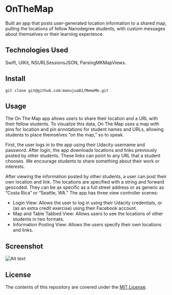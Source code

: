 # OnTheMap
Built an app that posts user-generated location information to a shared map, pulling the locations of fellow Nanodegree students, with custom messages about themselves or their learning experience.

## Technologies Used
Swift, UIKit, NSURLSessionsJSON, ParsingMKMapViews.
## Install
```
git clone git@github.com:manujua82/MemeMe.git
```

## Usage 
The On The Map app allows users to share their location and a URL with their fellow students. To visualize this data, On The Map uses a map with pins for location and pin annotations for student names and URLs, allowing students to place themselves “on the map,” so to speak.

First, the user logs in to the app using their Udacity username and password. After login, the app downloads locations and links previously posted by other students. These links can point to any URL that a student chooses. We encourage students to share something about their work or interests.

After viewing the information posted by other students, a user can post their own location and link. The locations are specified with a string and forward geocoded. They can be as specific as a full street address or as generic as “Costa Rica” or “Seattle, WA.”
The app has three view controller scenes:

- Login View: Allows the user to log in using their Udacity credentials, or (as an extra credit exercise) using their Facebook account.
- Map and Table Tabbed View: Allows users to see the locations of other students in two formats.  
- Information Posting View: Allows the users specify their own locations and links.


## Screenshot 
![Alt text](/ScreenShot/screenshot.jpg?raw=true "") 

## License
The contents of this repository are covered under the [MIT License](LICENSE).
